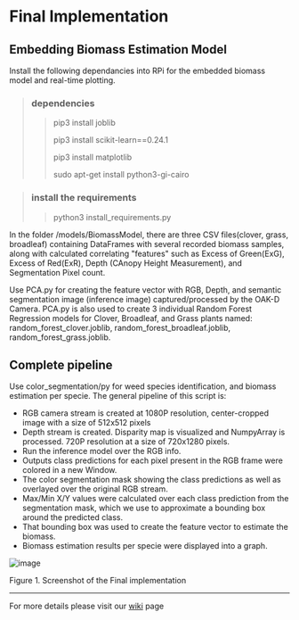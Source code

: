 # Final Implementation

## Embedding Biomass Estimation Model

Install the following dependancies into RPi for the embedded biomass model and real-time plotting. 

> ### **dependencies**
>>
>> pip3 install joblib
>> 
>> pip3 install scikit-learn==0.24.1
>> 
>> pip3 install matplotlib
>> 
>> sudo apt-get install python3-gi-cairo

> ### **install the requirements**
>>
>> python3 install_requirements.py


In the folder /models/BiomassModel, there are three CSV files(clover, grass, broadleaf) containing DataFrames with several recorded biomass samples, along with calculated correlating "features" such as Excess of Green(ExG), Excess of Red(ExR), Depth (CAnopy Height Measurement), and Segmentation Pixel count.

Use PCA.py for creating the feature vector with RGB, Depth, and semantic segmentation image (inference image) captured/processed by the OAK-D Camera. PCA.py is also used to create 3 individual Random Forest Regression models for Clover, Broadleaf, and Grass plants named: random_forest_clover.joblib, random_forest_broadleaf.joblib, random_forest_grass.joblib.

## Complete pipeline

Use color_segmentation/py for weed species identification, and biomass estimation per specie. The general pipeline of this script is:

- RGB camera stream is created at 1080P resolution, center-cropped image with a size of 512x512 pixels
- Depth stream is created. Disparity map is visualized and NumpyArray is processed. 720P resolution at a size of 720x1280 pixels.
- Run the inference model over the RGB info. 
- Outputs class predictions for each pixel present in the RGB frame were colored in a new Window.
- The color segmentation mask showing the class predictions as well as overlayed over the original RGB stream. 
- Max/Min X/Y values were calculated over each class prediction from the segmentation mask, which we use to approximate a bounding box around the predicted class.
- That bounding box was used to create the feature vector to estimate the biomass.
- Biomass estimation results per specie were displayed into a graph.

![image](https://user-images.githubusercontent.com/70924969/125471205-2f4777a9-cd56-499f-b7a7-1d1df0f764f0.png)

Figure 1.  Screenshot of the Final implementation 

---

For more details please visit our [wiki](https://github.com/precision-sustainable-ag/OpenCV_Competition2021/wiki/8.-Final-Implementation) page

